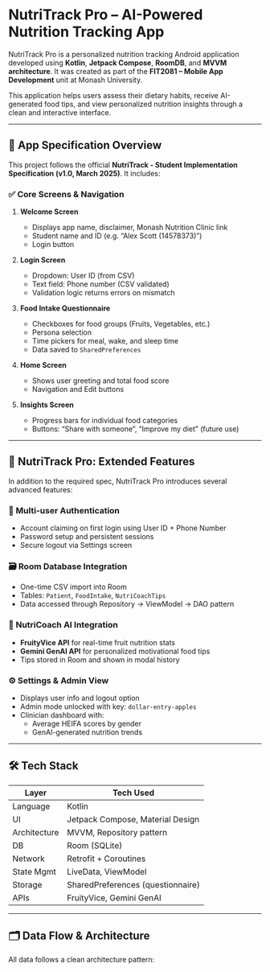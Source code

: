 # NutriTrack Pro – AI-Powered Nutrition Tracking App

NutriTrack Pro is a personalized nutrition tracking Android application developed using **Kotlin**, **Jetpack Compose**, **RoomDB**, and **MVVM architecture**. It was created as part of the **FIT2081 – Mobile App Development** unit at Monash University.

This application helps users assess their dietary habits, receive AI-generated food tips, and view personalized nutrition insights through a clean and interactive interface.

---

## 📖 App Specification Overview

This project follows the official **NutriTrack - Student Implementation Specification (v1.0, March 2025)**. It includes:

### ✅ Core Screens & Navigation

1. **Welcome Screen**
   - Displays app name, disclaimer, Monash Nutrition Clinic link
   - Student name and ID (e.g. “Alex Scott (14578373)”)
   - Login button

2. **Login Screen**
   - Dropdown: User ID (from CSV)
   - Text field: Phone number (CSV validated)
   - Validation logic returns errors on mismatch

3. **Food Intake Questionnaire**
   - Checkboxes for food groups (Fruits, Vegetables, etc.)
   - Persona selection
   - Time pickers for meal, wake, and sleep time
   - Data saved to `SharedPreferences`

4. **Home Screen**
   - Shows user greeting and total food score
   - Navigation and Edit buttons

5. **Insights Screen**
   - Progress bars for individual food categories
   - Buttons: “Share with someone”, “Improve my diet” (future use)

---

## 🧠 NutriTrack Pro: Extended Features

In addition to the required spec, NutriTrack Pro introduces several advanced features:

### 🔐 Multi-user Authentication
- Account claiming on first login using User ID + Phone Number
- Password setup and persistent sessions
- Secure logout via Settings screen

### 🗃️ Room Database Integration
- One-time CSV import into Room
- Tables: `Patient`, `FoodIntake`, `NutriCoachTips`
- Data accessed through Repository → ViewModel → DAO pattern

### 🤖 NutriCoach AI Integration
- **FruityVice API** for real-time fruit nutrition stats
- **Gemini GenAI API** for personalized motivational food tips
- Tips stored in Room and shown in modal history

### ⚙️ Settings & Admin View
- Displays user info and logout option
- Admin mode unlocked with key: `dollar-entry-apples`
- Clinician dashboard with:
  - Average HEIFA scores by gender
  - GenAI-generated nutrition trends

---

## 🛠️ Tech Stack

| Layer         | Tech Used                          |
|---------------|------------------------------------|
| Language      | Kotlin                             |
| UI            | Jetpack Compose, Material Design   |
| Architecture  | MVVM, Repository pattern           |
| DB            | Room (SQLite)                      |
| Network       | Retrofit + Coroutines              |
| State Mgmt    | LiveData, ViewModel                |
| Storage       | SharedPreferences (questionnaire)  |
| APIs          | FruityVice, Gemini GenAI           |

---

## 🗂️ Data Flow & Architecture

All data follows a clean architecture pattern:

